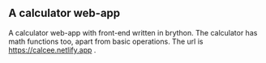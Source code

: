 ## A calculator web-app

A calculator web-app with front-end written in brython. The calculator
has math functions too, apart from basic operations. The url is  
https://calcee.netlify.app .
